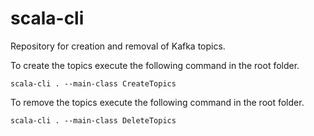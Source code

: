 # scala-cli
Repository for creation and removal of Kafka topics.

To create the topics execute the following command in the root folder.

```shell
scala-cli . --main-class CreateTopics
```

To remove the topics execute the following command in the root folder.

```shell
scala-cli . --main-class DeleteTopics
```